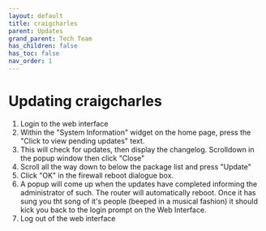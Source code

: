 ```yaml
---
layout: default
title: craigcharles
parent: Updates
grand_parent: Tech Team
has_children: false
has_toc: false
nav_order: 1
---
```


# Updating craigcharles

1. Login to the web interface
1. Within the "System Information" widget on the home page, press the "Click to view pending updates" text.
1. This will check for updates, then display the changelog. Scrolldown in the popup window then click "Close"
1. Scroll all the way down to below the package list and press "Update"
1. Click "OK" in the firewall reboot dialogue box. 
1. A popup will come up when the updates have completed informing the administrator of such. The router will automatically
 reboot. Once it has sung you tht song of it's people (beeped in a musical fashion) it should kick you back to the login
 prompt on the Web Interface. 
1. Log out of the web interface